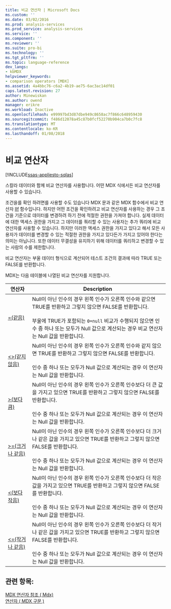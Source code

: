 ```yaml
---
title: 비교 연산자 | Microsoft Docs
ms.custom: ''
ms.date: 03/02/2016
ms.prod: analysis-services
ms.prod_service: analysis-services
ms.service: ''
ms.component: ''
ms.reviewer: ''
ms.suite: pro-bi
ms.technology: ''
ms.tgt_pltfrm: ''
ms.topic: language-reference
dev_langs:
- kbMDX
helpviewer_keywords:
- comparison operators [MDX]
ms.assetid: 4a4bbc76-c6a2-4b19-ae75-6ac3ac14df01
caps.latest.revision: 27
author: Minewiskan
ms.author: owend
manager: erikre
ms.workload: Inactive
ms.openlocfilehash: e99997bd3d87dbe949c8658ac7f866c648959430
ms.sourcegitcommit: f486d12078a45c87b0fcf52270b904ca7b0c7fc8
ms.translationtype: MT
ms.contentlocale: ko-KR
ms.lasthandoff: 01/08/2018
---
```

# <a name="comparison-operators"></a>비교 연산자
[!INCLUDE[ssas-appliesto-sqlas](../includes/ssas-appliesto-sqlas.md)]

  스칼라 데이터와 함께 비교 연산자를 사용합니다. 어떤 MDX 식에서든 비교 연산자를 사용할 수 있습니다.  
  
 조건을를 확인 하려면를 사용할 수도 있습니다 MDX 문과 같은 MDX 함수에서 비교 연산자 [IIf](../mdx/iif-mdx.md) 함수입니다. 하지만 어떤 조건을 확인하려고 비교 연산자를 사용하는 경우 그 조건을 기준으로 데이터를 변경하려 하기 전에 적절한 권한을 가져야 합니다. 실제 데이터에 대한 액세스 권한을 가지고 그 데이터를 쿼리할 수 있는 사용자는 추가 쿼리에 비교 연산자를 사용할 수 있습니다. 하지만 이러한 액세스 권한을 가지고 있다고 해서 모든 사용자가 데이터를 변경할 수 있는 적절한 권한을 가지고 있다든가 가지고 있어야 한다는 의미는 아닙니다. 또한 데이터 무결성을 유지하기 위해 데이터를 쿼리하고 변경할 수 있는 사람의 수를 제한합니다.  
  
 비교 연산자는 부울 데이터 형식으로 계산되어 테스트 조건의 결과에 따라 TRUE 또는 FALSE를 반환합니다.  
  
 MDX는 다음 테이블에 나열된 비교 연산자를 지원합니다.  
  
|연산자|Description|  
|--------------|-----------------|  
|[=(같음)](../mdx/equal-to-mdx.md)|Null이 아닌 인수의 경우 왼쪽 인수가 오른쪽 인수와 같으면 TRUE를 반환하고 그렇지 않으면 FALSE를 반환합니다.<br /><br /> 부울에 TRUE가 포함되는 `0=null` 비교가 수행되지 않으면 인수 중 하나 또는 모두가 Null 값으로 계산되는 경우 비교 연산자는 Null 값을 반환합니다.|  
|[<>(같지 않음)](../mdx/not-equal-to-mdx.md)|Null이 아닌 인수의 경우 왼쪽 인수가 오른쪽 인수와 같지 않으면 TRUE를 반환하고 그렇지 않으면 FALSE를 반환합니다.<br /><br /> 인수 중 하나 또는 모두가 Null 값으로 계산되는 경우 이 연산자는 Null 값을 반환합니다.|  
|[>(보다 큼)](../mdx/greater-than-mdx.md)|Null이 아닌 인수의 경우 왼쪽 인수가 오른쪽 인수보다 더 큰 값을 가지고 있으면 TRUE를 반환하고 그렇지 않으면 FALSE를 반환합니다.<br /><br /> 인수 중 하나 또는 모두가 Null 값으로 계산되는 경우 이 연산자는 Null 값을 반환합니다.|  
|[>=(크거나 같음)](../mdx/greater-than-or-equal-to-mdx.md)|Null이 아닌 인수의 경우 왼쪽 인수가 오른쪽 인수보다 더 크거나 같은 값을 가지고 있으면 TRUE를 반환하고 그렇지 않으면 FALSE를 반환합니다.<br /><br /> 인수 중 하나 또는 모두가 Null 값으로 계산되는 경우 이 연산자는 Null 값을 반환합니다.|  
|[<(보다 작음)](../mdx/less-than-mdx.md)|Null이 아닌 인수의 경우 왼쪽 인수가 오른쪽 인수보다 더 작은 값을 가지고 있으면 TRUE를 반환하고 그렇지 않으면 FALSE를 반환합니다.<br /><br /> 인수 중 하나 또는 모두가 Null 값으로 계산되는 경우 이 연산자는 Null 값을 반환합니다.|  
|[<=(작거나 같음)](../mdx/less-than-or-equal-to-mdx.md)|Null이 아닌 인수의 경우 왼쪽 인수가 오른쪽 인수보다 더 작거나 같은 값을 가지고 있으면 TRUE를 반환하고 그렇지 않으면 FALSE를 반환합니다.<br /><br /> 인수 중 하나 또는 모두가 Null 값으로 계산되는 경우 이 연산자는 Null 값을 반환합니다.|  
  
## <a name="see-also"></a>관련 항목:  
 [MDX 연산자 참조 &#40; Mdx&#41;](../mdx/mdx-operator-reference-mdx.md)   
 [연산자 &#40; MDX 구문 &#41;](../mdx/operators-mdx-syntax.md)  
  
  
